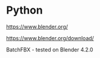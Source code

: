 # Python



https://www.blender.org/

https://www.blender.org/download/


BatchFBX - tested on Blender 4.2.0




